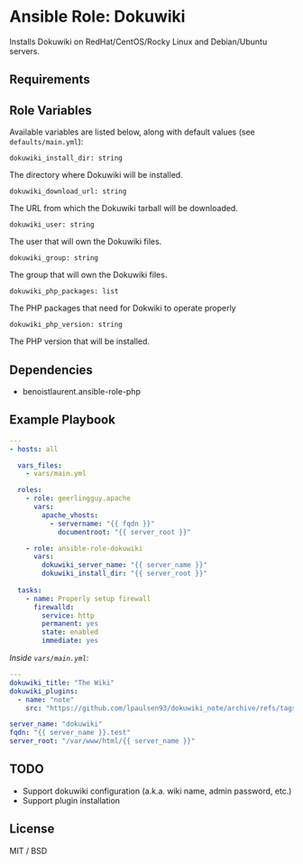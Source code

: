 # Ansible Role: Dokuwiki

Installs Dokuwiki on RedHat/CentOS/Rocky Linux and Debian/Ubuntu servers.

## Requirements


## Role Variables

Available variables are listed below, along with default values (see `defaults/main.yml`):

    dokuwiki_install_dir: string

The directory where Dokuwiki will be installed.

    dokuwiki_download_url: string

The URL from which the Dokuwiki tarball will be downloaded.

    dokuwiki_user: string

The user that will own the Dokuwiki files.

    dokuwiki_group: string

The group that will own the Dokuwiki files.

    dokuwiki_php_packages: list

The PHP packages that need for Dokwiki to operate properly

    dokuwiki_php_version: string

The PHP version that will be installed.



## Dependencies

- benoistlaurent.ansible-role-php

## Example Playbook

```yaml
---
- hosts: all

  vars_files:
    - vars/main.yml

  roles:
    - role: geerlingguy.apache
      vars:
        apache_vhosts:
          - servername: "{{ fqdn }}"
            documentroot: "{{ server_root }}"

    - role: ansible-role-dokuwiki
      vars:
        dokuwiki_server_name: "{{ server_name }}"
        dokuwiki_install_dir: "{{ server_root }}"
 
  tasks:
    - name: Properly setup firewall
      firewalld:
        service: http
        permanent: yes
        state: enabled
        immediate: yes
```

*Inside `vars/main.yml`*:

```yaml
---
dokuwiki_title: "The Wiki"
dokuwiki_plugins:
  - name: "note"
    src: "https://github.com/lpaulsen93/dokuwiki_note/archive/refs/tags/2020-06-28.tar.gz"

server_name: "dokuwiki"
fqdn: "{{ server_name }}.test"
server_root: "/var/www/html/{{ server_name }}"
```


## TODO

- Support dokuwiki configuration (a.k.a. wiki name, admin password, etc.)
- Support plugin installation

## License

MIT / BSD


